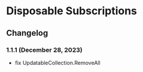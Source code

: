 # Disposable Subscriptions

## Changelog

### 1.1.1 (December 28, 2023)
+ fix UpdatableCollection.RemoveAll
